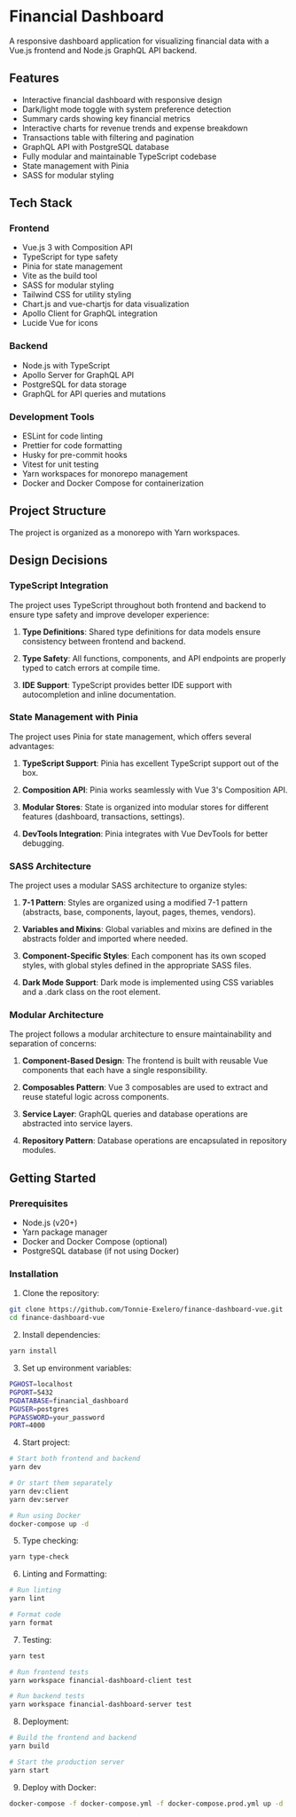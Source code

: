 # Financial Dashboard

A responsive dashboard application for visualizing financial data with a Vue.js frontend and Node.js GraphQL API backend.

## Features

- Interactive financial dashboard with responsive design
- Dark/light mode toggle with system preference detection
- Summary cards showing key financial metrics
- Interactive charts for revenue trends and expense breakdown
- Transactions table with filtering and pagination
- GraphQL API with PostgreSQL database
- Fully modular and maintainable TypeScript codebase
- State management with Pinia
- SASS for modular styling

## Tech Stack

### Frontend

- Vue.js 3 with Composition API
- TypeScript for type safety
- Pinia for state management
- Vite as the build tool
- SASS for modular styling
- Tailwind CSS for utility styling
- Chart.js and vue-chartjs for data visualization
- Apollo Client for GraphQL integration
- Lucide Vue for icons

### Backend

- Node.js with TypeScript
- Apollo Server for GraphQL API
- PostgreSQL for data storage
- GraphQL for API queries and mutations

### Development Tools

- ESLint for code linting
- Prettier for code formatting
- Husky for pre-commit hooks
- Vitest for unit testing
- Yarn workspaces for monorepo management
- Docker and Docker Compose for containerization

## Project Structure

The project is organized as a monorepo with Yarn workspaces.

## Design Decisions

### TypeScript Integration

The project uses TypeScript throughout both frontend and backend to ensure type safety and improve developer experience:

1. **Type Definitions**: Shared type definitions for data models ensure consistency between frontend and backend.

2. **Type Safety**: All functions, components, and API endpoints are properly typed to catch errors at compile time.

3. **IDE Support**: TypeScript provides better IDE support with autocompletion and inline documentation.

### State Management with Pinia

The project uses Pinia for state management, which offers several advantages:

1. **TypeScript Support**: Pinia has excellent TypeScript support out of the box.

2. **Composition API**: Pinia works seamlessly with Vue 3's Composition API.

3. **Modular Stores**: State is organized into modular stores for different features (dashboard, transactions, settings).

4. **DevTools Integration**: Pinia integrates with Vue DevTools for better debugging.

### SASS Architecture

The project uses a modular SASS architecture to organize styles:

1. **7-1 Pattern**: Styles are organized using a modified 7-1 pattern (abstracts, base, components, layout, pages, themes, vendors).

2. **Variables and Mixins**: Global variables and mixins are defined in the abstracts folder and imported where needed.

3. **Component-Specific Styles**: Each component has its own scoped styles, with global styles defined in the appropriate SASS files.

4. **Dark Mode Support**: Dark mode is implemented using CSS variables and a .dark class on the root element.

### Modular Architecture

The project follows a modular architecture to ensure maintainability and separation of concerns:

1. **Component-Based Design**: The frontend is built with reusable Vue components that each have a single responsibility.

2. **Composables Pattern**: Vue 3 composables are used to extract and reuse stateful logic across components.

3. **Service Layer**: GraphQL queries and database operations are abstracted into service layers.

4. **Repository Pattern**: Database operations are encapsulated in repository modules.

## Getting Started

### Prerequisites

- Node.js (v20+)
- Yarn package manager
- Docker and Docker Compose (optional)
- PostgreSQL database (if not using Docker)

### Installation

1. Clone the repository:

```bash
git clone https://github.com/Tonnie-Exelero/finance-dashboard-vue.git
cd finance-dashboard-vue
```

2. Install dependencies:

```bash
yarn install
```

3. Set up environment variables:

```bash
PGHOST=localhost
PGPORT=5432
PGDATABASE=financial_dashboard
PGUSER=postgres
PGPASSWORD=your_password
PORT=4000
```

4. Start project:

```bash
# Start both frontend and backend
yarn dev

# Or start them separately
yarn dev:client
yarn dev:server

# Run using Docker
docker-compose up -d
```

5. Type checking:

```bash
yarn type-check
```

6. Linting and Formatting:

```bash
# Run linting
yarn lint

# Format code
yarn format
```

7. Testing:

```bash
yarn test

# Run frontend tests
yarn workspace financial-dashboard-client test

# Run backend tests
yarn workspace financial-dashboard-server test
```

8. Deployment:

```bash
# Build the frontend and backend
yarn build

# Start the production server
yarn start
```

9. Deploy with Docker:

```bash
docker-compose -f docker-compose.yml -f docker-compose.prod.yml up -d
```
